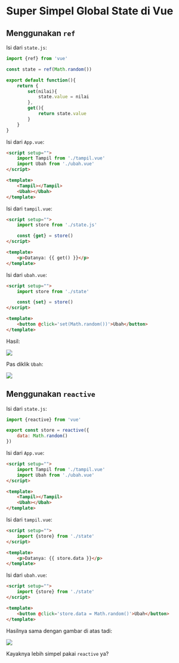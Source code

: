 # Super Simpel Global State di Vue

## Menggunakan `ref`

Isi dari `state.js`:

```javascript
import {ref} from 'vue'

const state = ref(Math.random())

export default function(){
	return {
		set(nilai){
			state.value = nilai
		},
		get(){
			return state.value
		}
	}
}
```

Isi dari `App.vue`:

```html
<script setup="">
	import Tampil from './tampil.vue'
	import Ubah from './ubah.vue'
</script>

<template>
	<Tampil></Tampil>
	<Ubah></Ubah>
</template>
```

Isi dari `tampil.vue`:

```html
<script setup="">
	import store from './state.js'

	const {get} = store()
</script>

<template>
	<p>Datanya: {{ get() }}</p>
</template>
```

Isi dari `ubah.vue`:

```html
<script setup="">
	import store from './state'

	const {set} = store()
</script>

<template>
	<button @click='set(Math.random())'>Ubah</button>
</template>
```

Hasil:

![](https://i.ibb.co/bgH3w33/image.png)

Pas diklik `Ubah`:

![](https://i.ibb.co/ZNBDtBr/image.png)

## Menggunakan `reactive`

Isi dari `state.js`:

```javascript
import {reactive} from 'vue'

export const store = reactive({
	data: Math.random()
})
```

Isi dari `App.vue`:

```html
<script setup="">
	import Tampil from './tampil.vue'
	import Ubah from './ubah.vue'
</script>

<template>
	<Tampil></Tampil>
	<Ubah></Ubah>
</template>
```

Isi dari `tampil.vue`:

```html
<script setup="">
	import {store} from './state'
</script>

<template>
	<p>Datanya: {{ store.data }}</p>
</template>
```

Isi dari `ubah.vue`:

```html
<script setup="">
	import {store} from './state'
</script>

<template>
	<button @click='store.data = Math.random()'>Ubah</button>
</template>
```

Hasilnya sama dengan gambar di atas tadi:

![](https://i.ibb.co/bgH3w33/image.png)

Kayaknya lebih simpel pakai `reactive` ya?